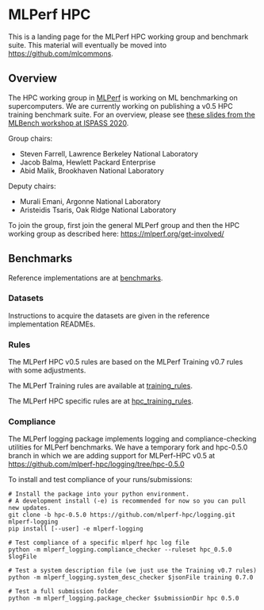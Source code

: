 # MLPerf HPC

This is a landing page for the MLPerf HPC working group and benchmark suite.
This material will eventually be moved into https://github.com/mlcommons.

## Overview

The HPC working group in [MLPerf](https://mlperf.org/) is working on ML
benchmarking on supercomputers. We are currently working on publishing a v0.5
HPC training benchmark suite. For an overview, please see
[these slides from the MLBench workshop at ISPASS 2020](https://docs.google.com/presentation/d/1ZXi9JHewwTj7-fLQLmd5oxYhRrdhxo95AfzKLeu20Jg/edit?usp=sharing).

Group chairs:
- Steven Farrell, Lawrence Berkeley National Laboratory
- Jacob Balma, Hewlett Packard Enterprise
- Abid Malik, Brookhaven National Laboratory

Deputy chairs:
- Murali Emani, Argonne National Laboratory
- Aristeidis Tsaris, Oak Ridge National Laboratory

To join the group, first join the general MLPerf group and then the HPC working
group as described here: https://mlperf.org/get-involved/

## Benchmarks

Reference implementations are at [benchmarks](benchmarks).

### Datasets

Instructions to acquire the datasets are given in the reference implementation READMEs.

### Rules

The MLPerf HPC v0.5 rules are based on the MLPerf Training v0.7 rules with
some adjustments.

The MLPerf Training rules are available at [training\_rules](https://github.com/sparticlesteve/training_policies/blob/hpc-updates/training_rules.adoc).

The MLPerf HPC specific rules are at [hpc\_training\_rules](https://github.com/sparticlesteve/training_policies/blob/hpc-updates/hpc_training_rules.adoc).

### Compliance

The MLPerf logging package implements logging and compliance-checking utilities
for MLPerf benchmarks. We have a temporary fork and hpc-0.5.0 branch in which we
are adding support for MLPerf-HPC v0.5 at
https://github.com/mlperf-hpc/logging/tree/hpc-0.5.0

To install and test compliance of your runs/submissions:
```
# Install the package into your python environment.
# A development install (-e) is recommended for now so you can pull new updates.
git clone -b hpc-0.5.0 https://github.com/mlperf-hpc/logging.git mlperf-logging
pip install [--user] -e mlperf-logging

# Test compliance of a specific mlperf hpc log file
python -m mlperf_logging.compliance_checker --ruleset hpc_0.5.0 $logFile

# Test a system description file (we just use the Training v0.7 rules)
python -m mlperf_logging.system_desc_checker $jsonFile training 0.7.0

# Test a full submission folder
python -m mlperf_logging.package_checker $submissionDir hpc 0.5.0
```
